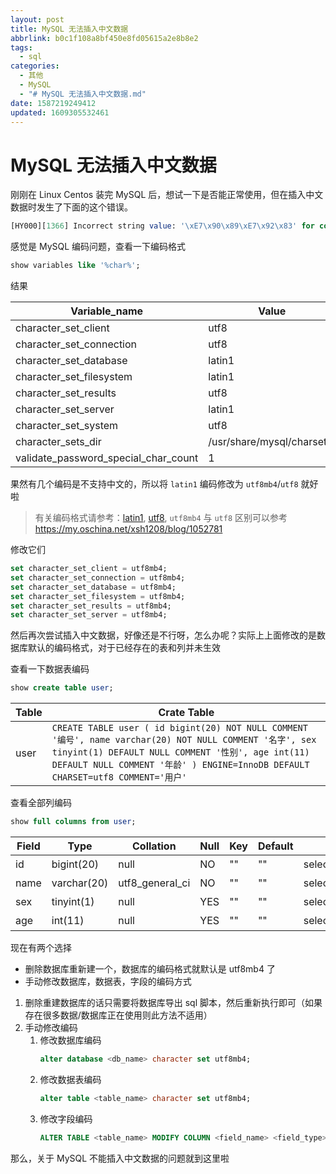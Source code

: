 ```yaml
---
layout: post
title: MySQL 无法插入中文数据
abbrlink: b0c1f108a8bf450e8fd05615a2e8b8e2
tags:
  - sql
categories:
  - 其他
  - MySQL
  - "# MySQL 无法插入中文数据.md"
date: 1587219249412
updated: 1609305532461
---
```


# MySQL 无法插入中文数据

刚刚在 Linux Centos 装完 MySQL 后，想试一下是否能正常使用，但在插入中文数据时发生了下面的这个错误。

```sql
[HY000][1366] Incorrect string value: '\xE7\x90\x89\xE7\x92\x83' for column 'name' at row 1
```

感觉是 MySQL 编码问题，查看一下编码格式

```sql
show variables like '%char%';
```

结果

| Variable\_name                           | Value                      |
| ---------------------------------------- | -------------------------- |
| character\_set\_client                   | utf8                       |
| character\_set\_connection               | utf8                       |
| character\_set\_database                 | latin1                     |
| character\_set\_filesystem               | latin1                     |
| character\_set\_results                  | utf8                       |
| character\_set\_server                   | latin1                     |
| character\_set\_system                   | utf8                       |
| character\_sets\_dir                     | /usr/share/mysql/charsets/ |
| validate\_password\_special\_char\_count | 1                          |

果然有几个编码是不支持中文的，所以将 `latin1` 编码修改为 `utf8mb4`/`utf8` 就好啦

> 有关编码格式请参考：[latin1](https://zh.wikipedia.org/wiki/ISO/IEC_8859-1), [utf8](https://zh.wikipedia.org/wiki/UTF-8), `utf8mb4` 与 `utf8` 区别可以参考 <https://my.oschina.net/xsh1208/blog/1052781>

修改它们

```sql
set character_set_client = utf8mb4;
set character_set_connection = utf8mb4;
set character_set_database = utf8mb4;
set character_set_filesystem = utf8mb4;
set character_set_results = utf8mb4;
set character_set_server = utf8mb4;
```

然后再次尝试插入中文数据，好像还是不行呀，怎么办呢？实际上上面修改的是数据库默认的编码格式，对于已经存在的表和列并未生效

查看一下数据表编码

```sql
show create table user;
```

| Table | Crate Table                                                                                                                                                                                                                          |
| ----- | ------------------------------------------------------------------------------------------------------------------------------------------------------------------------------------------------------------------------------------ |
| user  | `CREATE TABLE user ( id bigint(20) NOT NULL COMMENT '编号', name varchar(20) NOT NULL COMMENT '名字', sex tinyint(1) DEFAULT NULL COMMENT '性别', age int(11) DEFAULT NULL COMMENT '年龄' ) ENGINE=InnoDB DEFAULT CHARSET=utf8 COMMENT='用户'` |

查看全部列编码

```sql
show full columns from user;
```

| Field | Type        | Collation         | Null | Key | Default | Extra Privileges                | Comment |
| ----- | ----------- | ----------------- | ---- | --- | ------- | ------------------------------- | ------- |
| id    | bigint(20)  | null              | NO   | ""  | ""      | select,insert,update,references | 编号      |
| name  | varchar(20) | utf8\_general\_ci | NO   | ""  | ""      | select,insert,update,references | 名字      |
| sex   | tinyint(1)  | null              | YES  | ""  | ""      | select,insert,update,references | 性别      |
| age   | int(11)     | null              | YES  | ""  | ""      | select,insert,update,references | 年龄      |

现在有两个选择

*   删除数据库重新建一个，数据库的编码格式就默认是 utf8mb4 了
*   手动修改数据库，数据表，字段的编码方式

1.  删除重建数据库的话只需要将数据库导出 sql 脚本，然后重新执行即可（如果存在很多数据/数据库正在使用则此方法不适用）
2.  手动修改编码
    1.  修改数据库编码
        ```sql
        alter database <db_name> character set utf8mb4;
        ```
    2.  修改数据表编码
        ```sql
        alter table <table_name> character set utf8mb4;
        ```
    3.  修改字段编码
        ```sql
        ALTER TABLE <table_name> MODIFY COLUMN <field_name> <field_type> CHARACTER SET utf8mb4 COLLATE utf8mb4_unicode_ci;
        ```

那么，关于 MySQL 不能插入中文数据的问题就到这里啦
